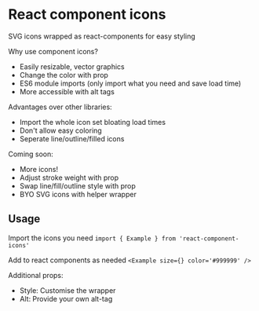 # React component icons
SVG icons wrapped as react-components for easy styling

Why use component icons?
- Easily resizable, vector graphics
- Change the color with prop
- ES6 module imports (only import what you need and save load time)
- More accessible with alt tags

Advantages over other libraries:
- Import the whole icon set bloating load times
- Don't allow easy coloring
- Seperate line/outline/filled icons

Coming soon:
- More icons!
- Adjust stroke weight with prop
- Swap line/fill/outline style with prop
- BYO SVG icons with helper wrapper


## Usage
Import the icons you need
`import { Example } from 'react-component-icons'`

Add to react components as needed
`<Example size={} color='#999999' />`

Additional props:
- Style: Customise the wrapper
- Alt: Provide your own alt-tag